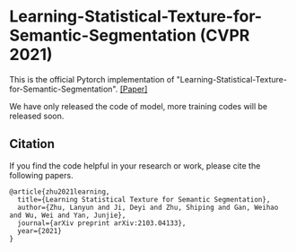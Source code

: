 # Learning-Statistical-Texture-for-Semantic-Segmentation (CVPR 2021)
This is the official Pytorch implementation of "Learning-Statistical-Texture-for-Semantic-Segmentation". [[Paper]](https://arxiv.org/pdf/2103.04133.pdf)

We have only released the code of model, more training codes will be released soon.

## Citation
If you find the code helpful in your research or work, please cite the following papers.
```
@article{zhu2021learning,
  title={Learning Statistical Texture for Semantic Segmentation},
  author={Zhu, Lanyun and Ji, Deyi and Zhu, Shiping and Gan, Weihao and Wu, Wei and Yan, Junjie},
  journal={arXiv preprint arXiv:2103.04133},
  year={2021}
}
```
